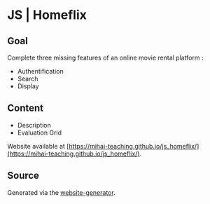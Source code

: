 # JS | Homeflix

## Goal

Complete three missing features of an online movie rental platform : 

- Authentification
- Search
- Display

## Content

- Description
- Evaluation Grid

Website available at [https://mihai-teaching.github.io/js_homeflix/](https://mihai-teaching.github.io/js_homeflix/).

## Source

Generated via the [website-generator](https://github.com/MihaiIon/website-generator).
